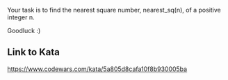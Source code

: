 Your task is to find the nearest square number, nearest_sq(n), of a positive integer n.

Goodluck :)

## Link to Kata
https://www.codewars.com/kata/5a805d8cafa10f8b930005ba